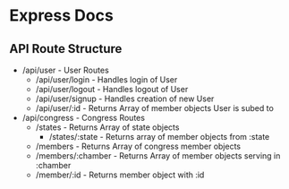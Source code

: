# Express Docs

## API Route Structure

- /api/user - User Routes
  - /api/user/login - Handles login of User
  - /api/user/logout - Handles logout of User
  - /api/user/signup - Handles creation of new User
  - /api/user/:id - Returns Array of member objects User is subed to
- /api/congress - Congress Routes
  - /states - Returns Array of state objects
    - /states/:state - Returns array of member objects from :state
  - /members - Returns Array of congress member objects
  - /members/:chamber - Returns Array of member objects serving in :chamber
  - /member/:id - Returns member object with :id